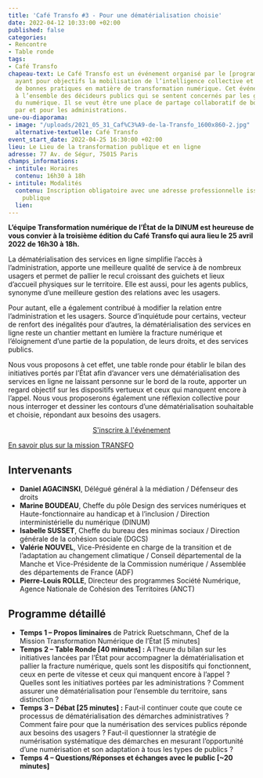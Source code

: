 ```yaml
---
title: 'Café Transfo #3 - Pour une dématérialisation choisie'
date: 2022-04-12 10:33:00 +02:00
published: false
categories:
- Rencontre
- Table ronde
tags:
- Café Transfo
chapeau-text: Le Café Transfo est un événement organisé par le [programme TECH.GOUV](https://www.numerique.gouv.fr/actualites/tech-gouv-accelerer-la-transformation-numerique-du-service-public/)
  ayant pour objectifs la mobilisation de l’intelligence collective et la diffusion
  de bonnes pratiques en matière de transformation numérique. Cet événement est destiné
  à l’ensemble des décideurs publics qui se sentent concernés par les grands enjeux
  du numérique. Il se veut être une place de partage collaboratif de bonnes pratiques
  par et pour les administrations.
une-ou-diaporama:
- image: "/uploads/2021_05_31_Caf%C3%A9-de-la-Transfo_1600x860-2.jpg"
  alternative-textuelle: Café Transfo
event_start_date: 2022-04-25 16:30:00 +02:00
lieu: Le Lieu de la transformation publique et en ligne
adresse: 77 Av. de Ségur, 75015 Paris
champs_informations:
- intitule: Horaires
  contenu: 16h30 à 18h
- intitule: Modalités
  contenu: Inscription obligatoire avec une adresse professionnelle issue de la fonction
    publique
  lien: 
---
```


**L’équipe Transformation numérique de l’État de la DINUM est heureuse de vous convier à la troisième édition du Café Transfo qui aura lieu le 25 avril 2022 de 16h30 à 18h.**

La dématérialisation des services en ligne simplifie l’accès à l’administration, apporte une meilleure qualité de service à de nombreux usagers et permet de pallier le recul croissant des guichets et lieux d’accueil physiques sur le territoire. Elle est aussi, pour les agents publics, synonyme d’une meilleure gestion des relations avec les usagers.

Pour autant, elle a également contribué à modifier la relation entre l’administration et les usagers. Source d’inquiétude pour certains, vecteur de renfort des inégalités pour d’autres, la dématérialisation des services en ligne reste un chantier mettant en lumière la fracture numérique et l’éloignement d’une partie de la population, de leurs droits, et des services publics. 

Nous vous proposons à cet effet, une table ronde pour établir le bilan des initiatives portés par l’État afin d’avancer vers une dématérialisation des services en ligne ne laissant personne sur le bord de la route, apporter un regard objectif sur les dispositifs vertueux et ceux qui manquent encore à l’appel. Nous vous proposerons également une réflexion collective pour nous interroger et dessiner les contours d’une dématérialisation souhaitable et choisie, répondant aux besoins des usagers.

<p align="center"><a href="https://www.eventbrite.fr/e/billets-le-numerique-au-service-des-politiques-publiques-de-jeunesse-168711525715" class="button">S'inscrire à l'événement</a></p>

[En savoir plus sur la mission TRANSFO](https://www.numerique.gouv.fr/services/conseil-strategie-transformation-numerique/)

## Intervenants

* **Daniel AGACINSKI**, Délégué général à la médiation / Défenseur des droits
* **Marine BOUDEAU**, Cheffe du pôle Design des services numériques et Haute-fonctionnaire au handicap et à l’inclusion / Direction interministérielle du numérique (DINUM)
* **Isabelle SUSSET**, Cheffe du bureau des minimas sociaux / Direction générale de la
cohésion sociale (DGCS)
* **Valérie NOUVEL**, Vice-Présidente en charge de la transition et de l’adaptation au changement climatique / Conseil départemental de la Manche et Vice-Présidente de la Commission numérique / Assemblée des départements de France (ADF)
* **Pierre-Louis ROLLE**, Directeur des programmes Société Numérique, Agence Nationale de Cohésion des Territoires (ANCT)

## Programme détaillé

* **Temps 1 – Propos liminaires** de Patrick Ruetschmann, Chef de la Mission Transformation Numérique de l’État [5 minutes]
* **Temps 2 – Table Ronde [40 minutes] :** A l’heure du bilan sur les initiatives lancées par l’État pour accompagner la dématérialisation et pallier la fracture numérique, quels sont les dispositifs qui fonctionnent, ceux en perte de vitesse et ceux qui manquent encore à l’appel ? Quelles sont les initiatives portées par les administrations ? Comment assurer une dématérialisation pour l’ensemble du territoire, sans distinction ?
* **Temps 3 – Débat [25 minutes] :** Faut-il continuer coute que coute ce processus de dématérialisation des démarches administratives ? Comment faire pour que la numérisation des services publics réponde aux besoins des usagers ? Faut-il questionner la stratégie de numérisation systématique des démarches en mesurant l’opportunité d’une numérisation et son adaptation à tous les types de publics ?
* **Temps 4 – Questions/Réponses et échanges avec le public [~20 minutes]**
